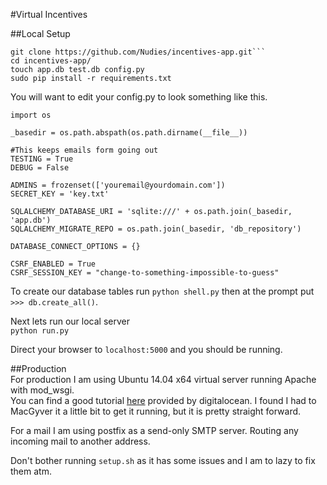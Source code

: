 #Virtual Incentives

##Local Setup
```
git clone https://github.com/Nudies/incentives-app.git```  
cd incentives-app/  
touch app.db test.db config.py  
sudo pip install -r requirements.txt  
```  

You will want to edit your config.py to look something like this.  
```
import os  
  
_basedir = os.path.abspath(os.path.dirname(__file__))  
  
#This keeps emails form going out  
TESTING = True  
DEBUG = False  
  
ADMINS = frozenset(['youremail@yourdomain.com'])  
SECRET_KEY = 'key.txt'  
  
SQLALCHEMY_DATABASE_URI = 'sqlite:///' + os.path.join(_basedir, 'app.db')  
SQLALCHEMY_MIGRATE_REPO = os.path.join(_basedir, 'db_repository')  
  
DATABASE_CONNECT_OPTIONS = {}  
  
CSRF_ENABLED = True  
CSRF_SESSION_KEY = "change-to-something-impossible-to-guess"  
```  
  
To create our database tables run `python shell.py` then at the prompt put `>>> db.create_all()`.  
  
Next lets run our local server  
```python run.py```  
  
Direct your browser to `localhost:5000` and you should be running.  
  
##Production  
For production I am using Ubuntu 14.04 x64 virtual server running Apache with mod_wsgi.  
You can find a good tutorial [here](https://www.digitalocean.com/community/tutorials/how-to-deploy-a-flask-application-on-an-ubuntu-vps) provided by digitalocean. I found I had to MacGyver it a little bit to get it running, but it is pretty straight forward.

For a mail I am using postfix as a send-only SMTP server. Routing any incoming mail to another address.
  
Don't bother running `setup.sh` as it has some issues and I am to lazy to fix them atm.  
